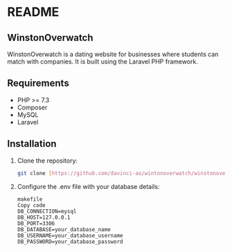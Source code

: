 # README

## WinstonOverwatch

WinstonOverwatch is a dating website for businesses where students can match with companies. It is built using the Laravel PHP framework.

## Requirements

- PHP >= 7.3
- Composer
- MySQL
- Laravel

## Installation

1. Clone the repository:

   ```bash
   git clone [https://github.com/davinci-ao/wintonoverwatch/winstonoverwatch.git](https://github.com/davinci-ao/wintonoverwatch.git)
   ```
2. Configure the .env file with your database details:
   ```
   makefile
   Copy code
   DB_CONNECTION=mysql
   DB_HOST=127.0.0.1
   DB_PORT=3306
   DB_DATABASE=your_database_name
   DB_USERNAME=your_database_username
   DB_PASSWORD=your_database_password
   ```
